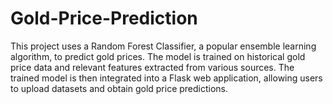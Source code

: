 # Gold-Price-Prediction
This project uses a Random Forest Classifier, a popular ensemble learning algorithm, to predict gold prices. The model is trained on historical gold price data and relevant features extracted from various sources. The trained model is then integrated into a Flask web application, allowing users to upload datasets and obtain gold price predictions.
